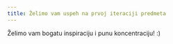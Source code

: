 ```yaml
---
title: Želimo vam uspeh na prvoj iteraciji predmeta
---
```


Želimo vam bogatu inspiraciju i punu koncentraciju! :)
